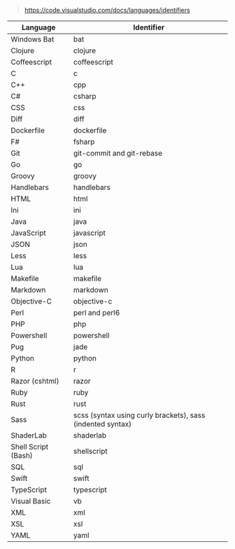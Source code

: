 > https://code.visualstudio.com/docs/languages/identifiers


| Language | Identifier |
|----|----|
| Windows Bat | bat |
| Clojure | clojure |
| Coffeescript | coffeescript |
| C | c |
| C++ | cpp |
| C# | csharp |
| CSS | css |
| Diff | diff |
| Dockerfile | dockerfile |
| F# | fsharp |
| Git | git-commit and git-rebase |
| Go | go |
| Groovy | groovy |
| Handlebars | handlebars |
| HTML | html |
| Ini | ini |
| Java | java |
| JavaScript | javascript |
| JSON | json |
| Less | less |
| Lua | lua |
| Makefile | makefile |
| Markdown | markdown |
| Objective-C | objective-c |
| Perl | perl and perl6 |
| PHP | php |
| Powershell | powershell |
| Pug | jade |
| Python | python |
| R | r |
| Razor (cshtml) | razor |
| Ruby | ruby |
| Rust | rust |
| Sass | scss (syntax using curly brackets), sass (indented syntax) |
| ShaderLab | shaderlab |
| Shell Script (Bash) | shellscript |
| SQL | sql |
| Swift | swift |
| TypeScript | typescript |
| Visual Basic | vb |
| XML | xml |
| XSL | xsl |
| YAML | yaml |